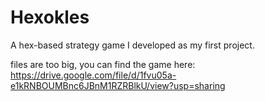 # Hexokles
A hex-based strategy game I developed as my first project.

files are too big, you can find the game here:
https://drive.google.com/file/d/1fvu05a-e1kRNBOUMBnc6JBnM1RZRBlkU/view?usp=sharing
